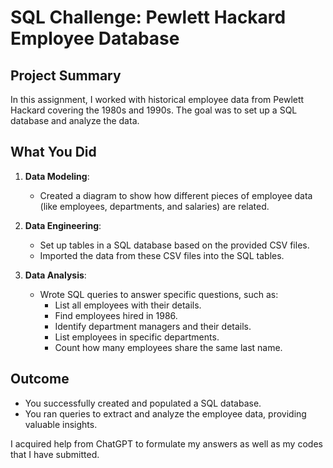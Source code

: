
# SQL Challenge: Pewlett Hackard Employee Database

## Project Summary

In this assignment, I worked with historical employee data from Pewlett Hackard covering the 1980s and 1990s. The goal was to set up a SQL database and analyze the data.

## What You Did

1. **Data Modeling**:
   - Created a diagram to show how different pieces of employee data (like employees, departments, and salaries) are related.

2. **Data Engineering**:
   - Set up tables in a SQL database based on the provided CSV files.
   - Imported the data from these CSV files into the SQL tables.

3. **Data Analysis**:
   - Wrote SQL queries to answer specific questions, such as:
     - List all employees with their details.
     - Find employees hired in 1986.
     - Identify department managers and their details.
     - List employees in specific departments.
     - Count how many employees share the same last name.

## Outcome

- You successfully created and populated a SQL database.
- You ran queries to extract and analyze the employee data, providing valuable insights.

I acquired help from ChatGPT to formulate my answers as well as my codes that I have submitted. 
